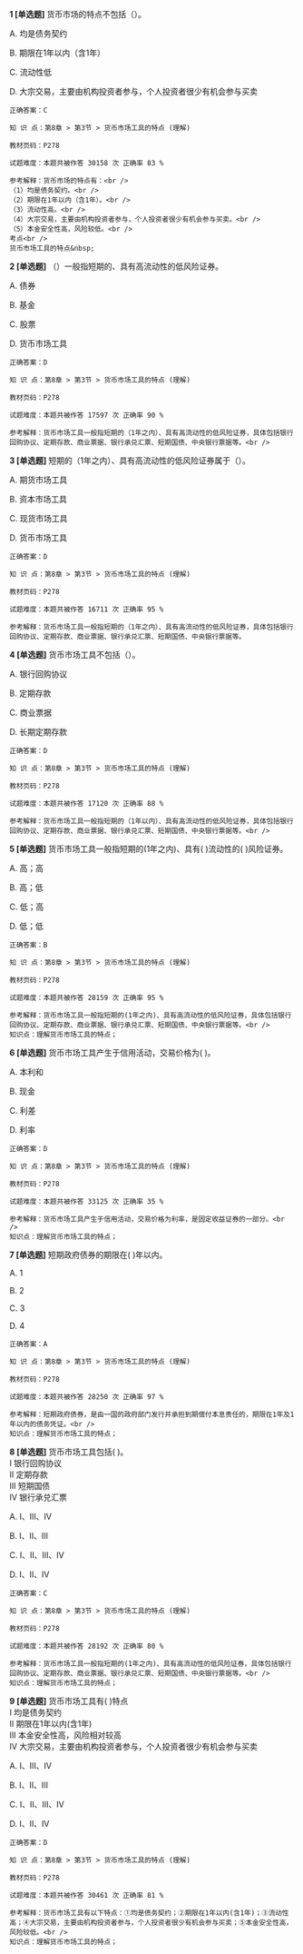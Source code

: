 **1 [单选题]** 货币市场的特点不包括（）。

A. 均是债务契约

B. 期限在1年以内（含1年）

C. 流动性低

D. 大宗交易，主要由机构投资者参与，个人投资者很少有机会参与买卖

```
正确答案：C

知 识 点：第8章 > 第3节 > 货币市场工具的特点 (理解)

教材页码：P278

试题难度：本题共被作答 30158 次 正确率 83 %

参考解释：货币市场的特点有：<br />
（1）均是债务契约。<br />
（2）期限在1年以内（含1年）。<br />
（3）流动性高。<br />
（4）大宗交易，主要由机构投资者参与，个人投资者很少有机会参与买卖。<br />
（5）本金安全性高，风险较低。<br />
考点<br />
货币市场工具的特点&nbsp;
```


**2 [单选题]** （）一般指短期的、具有高流动性的低风险证券。

A. 债券

B. 基金

C. 股票

D. 货币市场工具

```
正确答案：D

知 识 点：第8章 > 第3节 > 货币市场工具的特点 (理解)

教材页码：P278

试题难度：本题共被作答 17597 次 正确率 90 %

参考解释：货币市场工具一般指短期的（1年之内）、具有高流动性的低风险证券，具体包括银行回购协议、定期存款、商业票据、银行承兑汇票、短期国债、中央银行票据等。<br />

```


**3 [单选题]** 短期的（1年之内）、具有高流动性的低风险证券属于（）。

A. 期货市场工具

B. 资本市场工具

C. 现货市场工具

D. 货币市场工具

```
正确答案：D

知 识 点：第8章 > 第3节 > 货币市场工具的特点 (理解)

教材页码：P278

试题难度：本题共被作答 16711 次 正确率 95 %

参考解释：货币市场工具一般指短期的（1年之内）、具有高流动性的低风险证券，具体包括银行回购协议、定期存款、商业票据、银行承兑汇票、短期国债、中央银行票据等。
```


**4 [单选题]** 货币市场工具不包括（）。

A. 银行回购协议

B. 定期存款

C. 商业票据

D. 长期定期存款

```
正确答案：D

知 识 点：第8章 > 第3节 > 货币市场工具的特点 (理解)

教材页码：P278

试题难度：本题共被作答 17120 次 正确率 88 %

参考解释：货币市场工具一般指短期的（1年以内）、具有高流动性的低风险证券，具体包括银行回购协议、定期存款、商业票据、银行承兑汇票、短期国债、中央银行票据等。<br />

```


**5 [单选题]** 货币市场工具一般指短期的(1年之内)、具有(      )流动性的(     )风险证券。

A. 高；高

B. 高；低

C. 低；高

D. 低；低 

```
正确答案：B

知 识 点：第8章 > 第3节 > 货币市场工具的特点 (理解)

教材页码：P278

试题难度：本题共被作答 28159 次 正确率 95 %

参考解释：货币市场工具一般指短期的(1年之内)、具有高流动性的低风险证券，具体包括银行回购协议、定期存款、商业票据、银行承兑汇票、短期国债、中央银行票据等。<br />
知识点：理解货币市场工具的特点；
```


**6 [单选题]** 货币市场工具产生于信用活动，交易价格为( )。

A. 本利和

B. 现金

C. 利差

D. 利率 

```
正确答案：D

知 识 点：第8章 > 第3节 > 货币市场工具的特点 (理解)

教材页码：P278

试题难度：本题共被作答 33125 次 正确率 35 %

参考解释：货币市场工具产生于信用活动，交易价格为利率，是固定收益证券的一部分。<br />
知识点：理解货币市场工具的特点；
```


**7 [单选题]** 短期政府债券的期限在( )年以内。

A. 1

B. 2

C. 3

D. 4 

```
正确答案：A

知 识 点：第8章 > 第3节 > 货币市场工具的特点 (理解)

教材页码：P278

试题难度：本题共被作答 28250 次 正确率 97 %

参考解释：短期政府债券，是由一国的政府部门发行并承担到期偿付本息责任的，期限在1年及1年以内的债务凭证。<br />
知识点：理解货币市场工具的特点；
```


**8 [单选题]** 货币市场工具包括( )。 <br />
Ⅰ 银行回购协议 <br />
Ⅱ 定期存款 <br />
Ⅲ 短期国债 <br />
Ⅳ 银行承兑汇票

A. Ⅰ、Ⅲ、Ⅳ

B. Ⅰ、Ⅱ、Ⅲ

C. Ⅰ、Ⅱ、Ⅲ、Ⅳ

D. Ⅰ、Ⅱ、Ⅳ 

```
正确答案：C

知 识 点：第8章 > 第3节 > 货币市场工具的特点 (理解)

教材页码：P278

试题难度：本题共被作答 28192 次 正确率 80 %

参考解释：货币市场工具一般指短期的(1年之内)、具有高流动性的低风险证券，具体包括银行回购协议、定期存款、商业票据、银行承兑汇票、短期国债、中央银行票据等。<br />
知识点：理解货币市场工具的特点；
```


**9 [单选题]** 货币市场工具有( )特点 <br />
Ⅰ 均是债务契约 <br />
Ⅱ 期限在1年以内(含1年) <br />
Ⅲ 本金安全性高，风险相对较高 <br />
Ⅳ 大宗交易，主要由机构投资者参与，个人投资者很少有机会参与买卖

A. Ⅰ、Ⅲ、Ⅳ

B. Ⅰ、Ⅱ、Ⅲ

C. Ⅰ、Ⅱ、Ⅲ、Ⅳ

D. Ⅰ、Ⅱ、Ⅳ 

```
正确答案：D

知 识 点：第8章 > 第3节 > 货币市场工具的特点 (理解)

教材页码：P278

试题难度：本题共被作答 30461 次 正确率 81 %

参考解释：货币市场工具有以下特点：①均是债务契约；②期限在1年以内(含1年)；③流动性高；④大宗交易，主要由机构投资者参与，个人投资者很少有机会参与买卖；⑤本金安全性高，风险较低。<br />
知识点：理解货币市场工具的特点；
```

